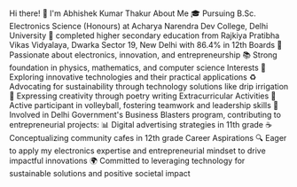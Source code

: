 Hi there! 👋 I'm Abhishek Kumar Thakur
About Me
🎓 Pursuing B.Sc. Electronics Science (Honours) at Acharya Narendra Dev College, Delhi University
🏫 completed higher secondary education from Rajkiya Pratibha Vikas Vidyalaya, Dwarka Sector 19, New Delhi with 86.4% in 12th Boards
🌱 Passionate about electronics, innovation, and entrepreneurship
📚 Strong foundation in physics, mathematics, and computer science
Interests
🚀 Exploring innovative technologies and their practical applications
♻️ Advocating for sustainability through technology solutions like drip irrigation
📝 Expressing creativity through poetry writing
Extracurricular Activities
🏐 Active participant in volleyball, fostering teamwork and leadership skills
🧠 Involved in Delhi Government's Business Blasters program, contributing to entrepreneurial projects:
📊 Digital advertising strategies in 11th grade
☕ Conceptualizing community cafes in 12th grade
Career Aspirations
🔍 Eager to apply my electronics expertise and entrepreneurial mindset to drive impactful innovations
🌍 Committed to leveraging technology for sustainable solutions and positive societal impact
 

